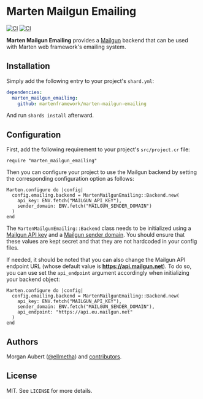 # Marten Mailgun Emailing

[![CI](https://github.com/martenframework/marten-mailgun-emailing/workflows/Specs/badge.svg)](https://github.com/martenframework/marten-mailgun-emailing/actions)
[![CI](https://github.com/martenframework/marten-mailgun-emailing/workflows/QA/badge.svg)](https://github.com/martenframework/marten-mailgun-emailing/actions)

**Marten Mailgun Emailing** provides a [Mailgun](https://www.mailgun.com/) backend that can be used with Marten web framework's emailing system.

## Installation

Simply add the following entry to your project's `shard.yml`:

```yaml
dependencies:
  marten_mailgun_emailing:
    github: martenframework/marten-mailgun-emailing
```

And run `shards install` afterward.

## Configuration

First, add the following requirement to your project's `src/project.cr` file:

```crystal
require "marten_mailgun_emailing"
```

Then you can configure your project to use the Mailgun backend by setting the corresponding configuration option as follows:

```crystal
Marten.configure do |config|
  config.emailing.backend = MartenMailgunEmailing::Backend.new(
    api_key: ENV.fetch("MAILGUN_API_KEY"),
    sender_domain: ENV.fetch("MAILGUN_SENDER_DOMAIN")
  )
end
```

The `MartenMailgunEmailing::Backend` class needs to be initialized using a [Mailgun API key](https://documentation.mailgun.com/en/latest/api-intro.html#authentication-1) and a [Mailgun sender domain](https://documentation.mailgun.com/en/latest/user_manual.html#verifying-your-domain-1). You should ensure that these values are kept secret and that they are not hardcoded in your config files.

If needed, it should be noted that you can also change the Mailgun API endpoint URL (whose default value is **https://api.mailgun.net**). To do so, you can use set the `api_endpoint` argument accordingly when initializing your backend object:

```crystal
Marten.configure do |config|
  config.emailing.backend = MartenMailgunEmailing::Backend.new(
    api_key: ENV.fetch("MAILGUN_API_KEY"),
    sender_domain: ENV.fetch("MAILGUN_SENDER_DOMAIN"),
    api_endpoint: "https://api.eu.mailgun.net"
  )
end
```

## Authors

Morgan Aubert ([@ellmetha](https://github.com/ellmetha)) and 
[contributors](https://github.com/martenframework/marten/contributors).

## License

MIT. See ``LICENSE`` for more details.
